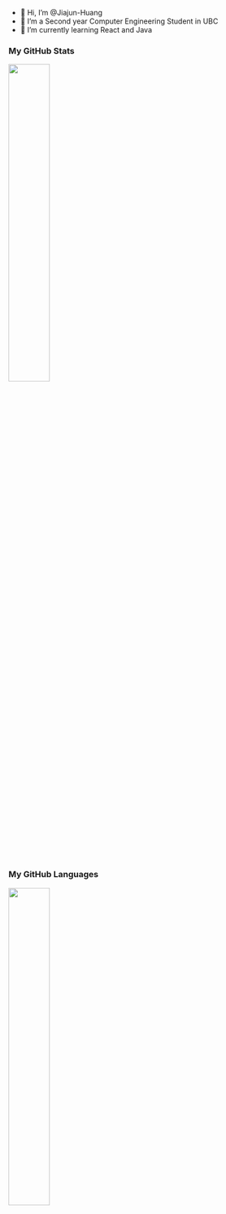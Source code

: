 
- 👋 Hi, I’m @Jiajun-Huang
- 👀 I’m a Second year Computer Engineering Student in UBC
- 🌱 I’m currently learning React and Java


<!---
Jiajun-Huang/Jiajun-Huang is a ✨ special ✨ repository because its `README.md` (this file) appears on your GitHub profile.
You can click the Preview link to take a look at your changes.
--->

### My GitHub Stats 
<div><img style="height: auto; width: 40%;" class="img" src="https://github-readme-stats.vercel.app/api?username=Jiajun-Huang&theme=radical&show_icons=true&include_all_commits=true&hide_border=true" /></div>


### My GitHub Languages
<div><img style="height: auto; width: 40%;" class="img" src="https://github-readme-stats.vercel.app/api/top-langs/?username=Jiajun-Huang&theme=radical&langs_count=8&layout=compact&hide_border=true" /></div>


